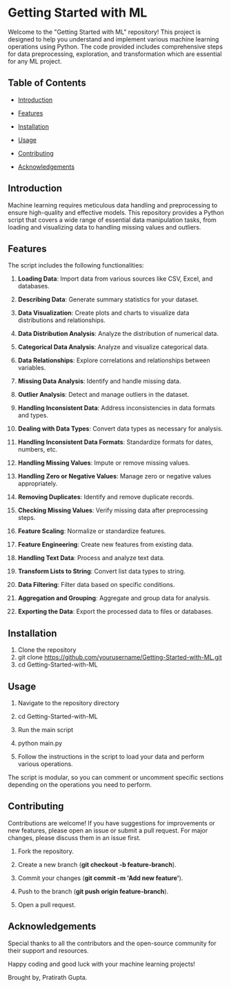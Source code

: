 Getting Started with ML
=======================

Welcome to the "Getting Started with ML" repository! This project is designed to help you understand and implement various machine learning operations using Python. The code provided includes comprehensive steps for data preprocessing, exploration, and transformation which are essential for any ML project.

Table of Contents
-----------------

*   [Introduction](https://github.com/pratirath06/Getting-Started-with-ML/edit/main/README.md)
    
*   [Features](https://github.com/pratirath06/Getting-Started-with-ML/edit/main/README.md)
    
*   [Installation](https://github.com/pratirath06/Getting-Started-with-ML/edit/main/README.md)
    
*   [Usage](https://github.com/pratirath06/Getting-Started-with-ML/edit/main/README.md)
    
*   [Contributing](https://github.com/pratirath06/Getting-Started-with-ML/edit/main/README.md)
    
*   [Acknowledgements](https://github.com/pratirath06/Getting-Started-with-ML/edit/main/README.md)
    

Introduction
------------

Machine learning requires meticulous data handling and preprocessing to ensure high-quality and effective models. This repository provides a Python script that covers a wide range of essential data manipulation tasks, from loading and visualizing data to handling missing values and outliers.

Features
--------

The script includes the following functionalities:

1.  **Loading Data**: Import data from various sources like CSV, Excel, and databases.
    
2.  **Describing Data**: Generate summary statistics for your dataset.
    
3.  **Data Visualization**: Create plots and charts to visualize data distributions and relationships.
    
4.  **Data Distribution Analysis**: Analyze the distribution of numerical data.
    
5.  **Categorical Data Analysis**: Analyze and visualize categorical data.
    
6.  **Data Relationships**: Explore correlations and relationships between variables.
    
7.  **Missing Data Analysis**: Identify and handle missing data.
    
8.  **Outlier Analysis**: Detect and manage outliers in the dataset.
    
9.  **Handling Inconsistent Data**: Address inconsistencies in data formats and types.
    
10.  **Dealing with Data Types**: Convert data types as necessary for analysis.
    
11.  **Handling Inconsistent Data Formats**: Standardize formats for dates, numbers, etc.
    
12.  **Handling Missing Values**: Impute or remove missing values.
    
13.  **Handling Zero or Negative Values**: Manage zero or negative values appropriately.
    
14.  **Removing Duplicates**: Identify and remove duplicate records.
    
15.  **Checking Missing Values**: Verify missing data after preprocessing steps.
    
16.  **Feature Scaling**: Normalize or standardize features.
    
17.  **Feature Engineering**: Create new features from existing data.
    
18.  **Handling Text Data**: Process and analyze text data.
    
19.  **Transform Lists to String**: Convert list data types to string.
    
20.  **Data Filtering**: Filter data based on specific conditions.
    
21.  **Aggregation and Grouping**: Aggregate and group data for analysis.
    
22.  **Exporting the Data**: Export the processed data to files or databases.
    

Installation
------------

1.  Clone the repository
2.  git clone https://github.com/yourusername/Getting-Started-with-ML.git
3.  cd Getting-Started-with-ML
    

Usage
-----

1.  Navigate to the repository directory
2.  cd Getting-Started-with-ML
    
1.  Run the main script
2.  python main.py
    
1.  Follow the instructions in the script to load your data and perform various operations.
    

The script is modular, so you can comment or uncomment specific sections depending on the operations you need to perform.

Contributing
------------

Contributions are welcome! If you have suggestions for improvements or new features, please open an issue or submit a pull request. For major changes, please discuss them in an issue first.

1.  Fork the repository.
    
2.  Create a new branch (**git checkout -b feature-branch**).
    
3.  Commit your changes (**git commit -m 'Add new feature'**).
    
4.  Push to the branch (**git push origin feature-branch**).
    
5.  Open a pull request.
    

Acknowledgements
----------------

Special thanks to all the contributors and the open-source community for their support and resources.

Happy coding and good luck with your machine learning projects!

Brought by,
Pratirath Gupta.
